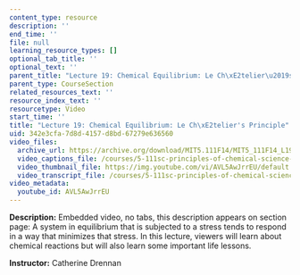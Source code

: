 ```yaml
---
content_type: resource
description: ''
end_time: ''
file: null
learning_resource_types: []
optional_tab_title: ''
optional_text: ''
parent_title: "Lecture 19: Chemical Equilibrium: Le Ch\xE2telier\u2019s Principle"
parent_type: CourseSection
related_resources_text: ''
resource_index_text: ''
resourcetype: Video
start_time: ''
title: "Lecture 19: Chemical Equilibrium: Le Ch\xE2telier's Principle"
uid: 342e3cfa-7d8d-4157-d8bd-67279e636560
video_files:
  archive_url: https://archive.org/download/MIT5.111F14/MIT5_111F14_L19_300k.mp4
  video_captions_file: /courses/5-111sc-principles-of-chemical-science-fall-2014/f2d48eccbbf25772948e6681b50f3b34_AVL5AwJrrEU.vtt
  video_thumbnail_file: https://img.youtube.com/vi/AVL5AwJrrEU/default.jpg
  video_transcript_file: /courses/5-111sc-principles-of-chemical-science-fall-2014/c94f44a29a7a952b86fe8fac40e8f708_AVL5AwJrrEU.pdf
video_metadata:
  youtube_id: AVL5AwJrrEU
---
```


**Description:** Embedded video, no tabs, this description appears on section page: A system in equilibrium that is subjected to a stress tends to respond in a way that minimizes that stress. In this lecture, viewers will learn about chemical reactions but will also learn some important life lessons.

**Instructor:** Catherine Drennan